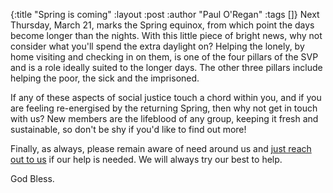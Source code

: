 {:title "Spring is coming"
 :layout :post
 :author "Paul O'Regan"
 :tags []}
Next Thursday, March 21, marks the Spring equinox, from which point the days become longer than the nights. With this little piece of bright news, why not consider what you'll spend the extra daylight on? Helping the lonely, by home visiting and checking in on them, is one of the four pillars of the SVP and is a role ideally suited to the longer days. The other three pillars include helping the poor, the sick and the imprisoned.

If any of these aspects of social justice touch a chord within you, and if you are feeling re-energised by the returning Spring, then why not get in touch with us? New members are the lifeblood of any group, keeping it fresh and sustainable, so don't be shy if you'd like to find out more!

Finally, as always, please remain aware of need around us and [just reach out to us](../../pages-output/contact/) if our help is needed. We will always try our best to help.

God Bless.
